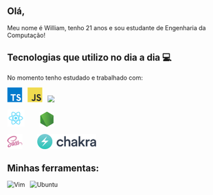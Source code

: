 ##  Olá, 
Meu nome é William, tenho 21 anos e sou estudante de Engenharia da Computação!

## Tecnologias que utilizo no dia a dia :computer: 
No momento tenho estudado e trabalhado com:   



<img height="35" title="Typescript" alt="Typescript" src="https://raw.githubusercontent.com/devicons/devicon/master/icons/typescript/typescript-original.svg"> &nbsp;
<img height="35" title="Javascript" alt="Javascript" src="https://raw.githubusercontent.com/devicons/devicon/master/icons/javascript/javascript-original.svg"> &nbsp;
<img height="30" src="https://upload.wikimedia.org/wikipedia/commons/thumb/0/05/Go_Logo_Blue.svg/1280px-Go_Logo_Blue.svg.png" /> &nbsp;


<img src="https://github.com/github/explore/blob/main/topics/react/react.png?raw=true" alt="" height="40" /> &nbsp;
<img src="https://fei.edu.br/~gwachs/disciplinas/CC4670/slides/Aula05/slides/images/react_native_logo.png" alt="" height="40" /> &nbsp;
<img src="https://camo.githubusercontent.com/92ec9eb7eeab7db4f5919e3205918918c42e6772562afb4112a2909c1aaaa875/68747470733a2f2f6173736574732e76657263656c2e636f6d2f696d6167652f75706c6f61642f76313630373535343338352f7265706f7369746f726965732f6e6578742d6a732f6e6578742d6c6f676f2e706e67" alt="" height="40" /> &nbsp;
<img height="35" title="NodeJS" alt="NodeJS" src="https://raw.githubusercontent.com/devicons/devicon/master/icons/nodejs/nodejs-original.svg"> &nbsp;


<img src="https://github.com/github/explore/blob/main/topics/sass/sass.png?raw=true" alt="" height="35" /> &nbsp;
<img src="https://avatars.githubusercontent.com/u/20658825?s=200&v=4" alt="" height="35" /> &nbsp;
<img src="https://nx.dev/documentation/shared/jest-logo.png" alt="" height="35" /> &nbsp;
<img src="https://raw.githubusercontent.com/chakra-ui/chakra-ui/main/media/logo-colored@2x.png?raw=true" alt="" height="35" /> &nbsp;


## Minhas ferramentas:
<img height="35" title="Vim" alt="Vim" src="https://cdn.freebiesupply.com/logos/large/2x/vim-logo-png-transparent.png"> &nbsp;
<img height="35" title="Ubuntu" alt="Ubuntu" src="https://seeklogo.com/images/U/ubuntu-logo-8B7C9ED4AD-seeklogo.com.png"> &nbsp;


[1]: https://www.linkedin.com/in/williamkelvinsilva/
